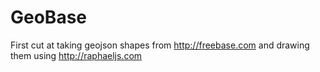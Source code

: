# GeoBase

First cut at taking geojson shapes from http://freebase.com and drawing them using http://raphaeljs.com
